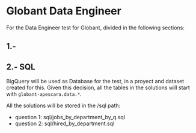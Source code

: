 # Globant Data Engineer
For the Data Engineer test for Globant, divided in the following sections:

## 1.- 

## 2.- SQL
BigQuery will be used as Database for the test, in a proyect and dataset created for this. Given this decision, all the tables in the solutions will start with ```globant-apescara.data.*```.

All the solutions will be stored in the /sql path:
- question 1: sql/jobs_by_department_by_q.sql
- question 2: sql/hired_by_department.sql
